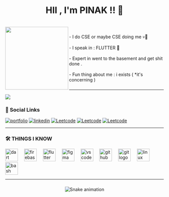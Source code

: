 
<h1 align="center">HII , I'm PINAK !! 🦊</h1>

<br clear="both">

<img align="left" height="200" src="https://i.pinimg.com/564x/b8/8f/0b/b88f0bc75c7f89a978e97d8ba53462b7.jpg"  />

###

<p align="left">- I do CSE or maybe CSE doing me 💀🌸<br><br>- I speak in : FLUTTER 🦚 <br><br>- Expert in went to the basement and get shit done .<br><br>- Fun thing about me : i exists ( *it's concerning )
</p>

###
<hr>


![](https://komarev.com/ghpvc/?username=pchan-core&label=PROFILE+VIEWS&color=ff69b4&style=for-the-badge)





### 🔗 Social Links

[![portfolio](https://img.shields.io/badge/my_portfolio-000?style=for-the-badge&logo=ko-fi&logoColor=white)](https://x.com/pchan_core)
[![linkedin](https://img.shields.io/badge/linkedin-000000?style=for-the-badge&logo=linkedin&logoColor=white)](https://x.com/pchan_core)
[![Leetcode](https://img.shields.io/badge/Leetcode-000?style=for-the-badge&logo=Leetcode&logoColor=white)](https://x.com/pchan_core)
[![Leetcode](https://img.shields.io/badge/twitter-000?style=for-the-badge&logo=X&logoColor=white)](https://x.com/pchan_core)
[![Leetcode](https://img.shields.io/badge/instagram-000?style=for-the-badge&logo=instagram&logoColor=white)](https://x.com/pchan_core)


<hr>
  
### 🛠 THINGS I KNOW 

<div align="left">
  <img src="https://skillicons.dev/icons?i=dart" height="40" alt="dart logo"  />
  <img width="12" />
  <img src="https://skillicons.dev/icons?i=firebase" height="40" alt="firebase logo"  />
  <img width="12" />
  <img src="https://skillicons.dev/icons?i=flutter" height="40" alt="flutter logo"  />
  <img width="12" />
  <img src="https://skillicons.dev/icons?i=figma" height="40" alt="figma logo"  />
  <img width="12" />
  <img src="https://skillicons.dev/icons?i=vscode" height="40" alt="vscode logo"  />
  <img width="12" />
  <img src="https://skillicons.dev/icons?i=github" height="40" alt="github logo"  />
  <img width="12" />
  <img src="https://skillicons.dev/icons?i=git" height="40" alt="git logo"  />
  <img width="12" />
  <img src="https://skillicons.dev/icons?i=linux" height="40" alt="linux logo"  />
  <img width="12" />
  <img src="https://skillicons.dev/icons?i=bash" height="40" alt="bash logo"  />
</div>

<hr>

###

<div align="center">
<img src="https://raw.githubusercontent.com/PINAK-CORE/pchan-core/output/snake.svg" alt="Snake animation" />
</div>











